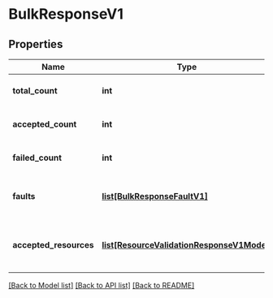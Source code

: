 # BulkResponseV1

## Properties
Name | Type | Description | Notes
------------ | ------------- | ------------- | -------------
**total_count** | **int** | The total count of requests. | [optional] 
**accepted_count** | **int** | The count of requests succeeded. | [optional] 
**failed_count** | **int** | The count of requests failed. | [optional] 
**faults** | [**list[BulkResponseFaultV1]**](BulkResponseFaultV1.md) | The details of the requests failed. | [optional] 
**accepted_resources** | [**list[ResourceValidationResponseV1Model]**](ResourceValidationResponseV1Model.md) | The details of the accepted resources details. | [optional] 

[[Back to Model list]](../README.md#documentation-for-models) [[Back to API list]](../README.md#documentation-for-api-endpoints) [[Back to README]](../README.md)


